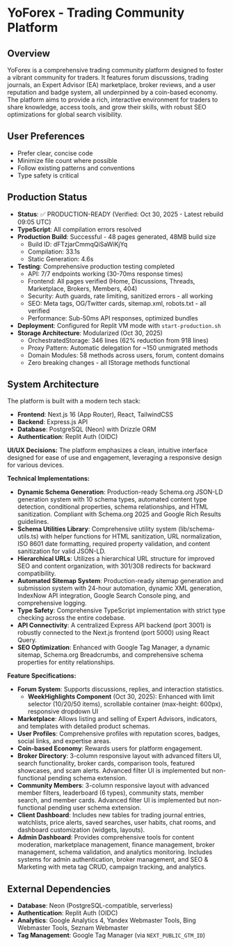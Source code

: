 # YoForex - Trading Community Platform

## Overview
YoForex is a comprehensive trading community platform designed to foster a vibrant community for traders. It features forum discussions, trading journals, an Expert Advisor (EA) marketplace, broker reviews, and a user reputation and badge system, all underpinned by a coin-based economy. The platform aims to provide a rich, interactive environment for traders to share knowledge, access tools, and grow their skills, with robust SEO optimizations for global search visibility.

## User Preferences
- Prefer clear, concise code
- Minimize file count where possible
- Follow existing patterns and conventions
- Type safety is critical

## Production Status
- **Status**: ✅ PRODUCTION-READY (Verified: Oct 30, 2025 - Latest rebuild 09:05 UTC)
- **TypeScript**: All compilation errors resolved
- **Production Build**: Successful - 48 pages generated, 48MB build size
  - Build ID: dFTzjarCmmqQiSaWiKjYq
  - Compilation: 33.1s
  - Static Generation: 4.6s
- **Testing**: Comprehensive production testing completed
  - API: 7/7 endpoints working (30-70ms response times)
  - Frontend: All pages verified (Home, Discussions, Threads, Marketplace, Brokers, Members, 404)
  - Security: Auth guards, rate limiting, sanitized errors - all working
  - SEO: Meta tags, OG/Twitter cards, sitemap.xml, robots.txt - all verified
  - Performance: Sub-50ms API responses, optimized bundles
- **Deployment**: Configured for Replit VM mode with `start-production.sh`
- **Storage Architecture**: Modularized (Oct 30, 2025)
  - OrchestratedStorage: 346 lines (62% reduction from 918 lines)
  - Proxy Pattern: Automatic delegation for ~150 unmigrated methods
  - Domain Modules: 58 methods across users, forum, content domains
  - Zero breaking changes - all IStorage methods functional

## System Architecture
The platform is built with a modern tech stack:
- **Frontend**: Next.js 16 (App Router), React, TailwindCSS
- **Backend**: Express.js API
- **Database**: PostgreSQL (Neon) with Drizzle ORM
- **Authentication**: Replit Auth (OIDC)

**UI/UX Decisions:**
The platform emphasizes a clean, intuitive interface designed for ease of use and engagement, leveraging a responsive design for various devices.

**Technical Implementations:**
- **Dynamic Schema Generation**: Production-ready Schema.org JSON-LD generation system with 10 schema types, automated content type detection, conditional properties, schema relationships, and HTML sanitization. Compliant with Schema.org 2025 and Google Rich Results guidelines.
- **Schema Utilities Library**: Comprehensive utility system (lib/schema-utils.ts) with helper functions for HTML sanitization, URL normalization, ISO 8601 date formatting, required property validation, and content sanitization for valid JSON-LD.
- **Hierarchical URLs**: Utilizes a hierarchical URL structure for improved SEO and content organization, with 301/308 redirects for backward compatibility.
- **Automated Sitemap System**: Production-ready sitemap generation and submission system with 24-hour automation, dynamic XML generation, IndexNow API integration, Google Search Console ping, and comprehensive logging.
- **Type Safety**: Comprehensive TypeScript implementation with strict type checking across the entire codebase.
- **API Connectivity**: A centralized Express API backend (port 3001) is robustly connected to the Next.js frontend (port 5000) using React Query.
- **SEO Optimization**: Enhanced with Google Tag Manager, a dynamic sitemap, Schema.org Breadcrumbs, and comprehensive schema properties for entity relationships.

**Feature Specifications:**
- **Forum System**: Supports discussions, replies, and interaction statistics.
  - **WeekHighlights Component** (Oct 30, 2025): Enhanced with limit selector (10/20/50 items), scrollable container (max-height: 600px), responsive dropdown UI
- **Marketplace**: Allows listing and selling of Expert Advisors, indicators, and templates with detailed product schemas.
- **User Profiles**: Comprehensive profiles with reputation scores, badges, social links, and expertise areas.
- **Coin-based Economy**: Rewards users for platform engagement.
- **Broker Directory**: 3-column responsive layout with advanced filters UI, search functionality, broker cards, comparison tools, featured showcases, and scam alerts. Advanced filter UI is implemented but non-functional pending schema extension.
- **Community Members**: 3-column responsive layout with advanced member filters, leaderboard (6 types), community stats, member search, and member cards. Advanced filter UI is implemented but non-functional pending user schema extension.
- **Client Dashboard**: Includes new tables for trading journal entries, watchlists, price alerts, saved searches, user habits, chat rooms, and dashboard customization (widgets, layouts).
- **Admin Dashboard**: Provides comprehensive tools for content moderation, marketplace management, finance management, broker management, schema validation, and analytics monitoring. Includes systems for admin authentication, broker management, and SEO & Marketing with meta tag CRUD, campaign tracking, and analytics.

## External Dependencies
- **Database**: Neon (PostgreSQL-compatible, serverless)
- **Authentication**: Replit Auth (OIDC)
- **Analytics**: Google Analytics 4, Yandex Webmaster Tools, Bing Webmaster Tools, Seznam Webmaster
- **Tag Management**: Google Tag Manager (via `NEXT_PUBLIC_GTM_ID`)